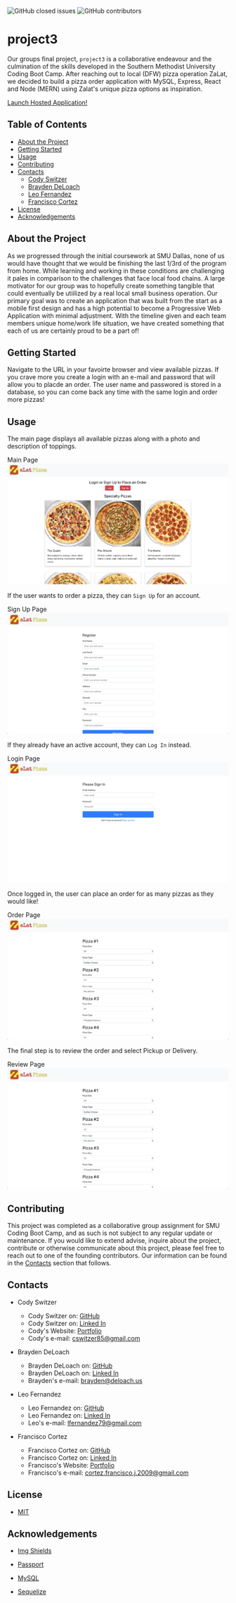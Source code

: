 <!-- Shields -->

![GitHub closed issues](https://img.shields.io/github/issues-closed/cswitzer85/project3)
![GitHub contributors](https://img.shields.io/github/contributors/cswitzer85/project3)

# project3

Our groups final project, `project3` is a collaborative endeavour and the culmination of the skills developed in the Southern Methodist University Coding Boot Camp. After reaching out to local (DFW) pizza operation ZaLat, we decided to build a pizza order application with MySQL, Express, React and Node (MERN) using Zalat's unique pizza options as inspiration.

[Launch Hosted Application!](https://pizza-app-p3.herokuapp.com/ "Launch Project 3")

<!-- TABLE OF CONTENTS -->

## Table of Contents

- [About the Project](#About-the-project)
- [Getting Started](#Getting-started)
- [Usage](#Usage)
- [Contributing](#Contributing)
- [Contacts](#Contacts)
  - [Cody Switzer](https://cswitzer85.github.io/portfolio/ "cswitzer85's GitHub")
  - [Brayden DeLoach](#Contacts)
  - [Leo Fernandez](#Contacts)
  - [Francisco Cortez](https://swordspeare09.github.io/FirstPortfolio/ "swordspeare09's GitHub")
- [License](<#License>)
- [Acknowledgements](#Acknowledgements)

## About the Project

As we progressed through the initial coursework at SMU Dallas, none of us would have thought that we would be finishing the last 1/3rd of the program from home. While learning and working in these conditions are challenging it pales in comparison to the challenges that face local food chains. A large motivator for our group was to hopefully create something tangible that could eventually be utiilized by a real local small business operation. Our primary goal was to create an application that was built from the start as a mobile first design and has a high potential to become a Progressive Web Application with minimal adjustment. With the timeline given and each team members unique home/work life situation, we have created something that each of us are certainly proud to be a part of!

## Getting Started

Navigate to the URL in your favoirte browser and view available pizzas. If you crave more you create a login with an e-mail and password that will allow you to placde an order. The user name and passwored is stored in a database, so you can come back any time with the same login and order more pizzas!

## Usage

The main page displays all available pizzas along with a photo and description of toppings.

Main Page ![alt text](https://github.com/cswitzer85/project3/blob/master/assets/Project3MainPage.png?raw=true)

If the user wants to order a pizza, they can `Sign Up` for an account.

Sign Up Page ![alt text](https://github.com/cswitzer85/project3/blob/master/assets/Project3SignUpPage.png?raw=true)

If they already have an active account, they can `Log In` instead.

Login Page ![alt text](https://github.com/cswitzer85/project3/blob/master/assets/Project3LogInPage.png?raw=true)

Once logged in, the user can place an order for as many pizzas as they would like!

Order Page ![alt text](https://github.com/cswitzer85/project3/blob/master/assets/Project3OrderPage.png?raw=true)

The final step is to review the order and select Pickup or Delivery.

Review Page ![alt text](https://github.com/cswitzer85/project3/blob/master/assets/Project3OrderPage.png?raw=true)

## Contributing

This project was completed as a collaborative group assignment for SMU Coding Boot Camp, and as such is not subject to any regular update or maintenance. If you would like to extend advise, inquire about the project, contribute or otherwise communicate about this project, please feel free to reach out to one of the founding contributors. Our information can be found in the [Contacts](#Contacts) section that follows.

## Contacts

- Cody Switzer

  - Cody Switzer on: [GitHub](https://github.com/cswitzer85 "cswitzer85's GitHub")
  - Cody Switzer on: [Linked In](https://www.linkedin.com/in/cody-switzer-1429593a/ "cody-switzer-1429593a Linked In")
  - Cody's Website: [Portfolio](https://cswitzer85.github.io/portfolio/)
  - Cody's e-mail: cswitzer85@gmail.com

- Brayden DeLoach

  - Brayden DeLoach on: [GitHub](https://github.com/deloabra "deloabra's GitHub")
  - Brayden DeLoach on: [Linked In](https://www.linkedin.com/in/brayden-deloach-666746172/ "brayden-deloach-666746172 Linked In")
  - Brayden's e-mail: brayden@deloach.us

- Leo Fernandez

  - Leo Fernandez on: [GitHub](https://github.com/lfernandez79 "lfernandez79's GitHub")
  - Leo Fernandez on: [Linked In](https://www.linkedin.com/in/joseleonardofernandez/ "joseleonardofernandez Linked In")
  - Leo's e-mail: lfernandez79@gmail.com

- Francisco Cortez
  - Francisco Cortez on: [GitHub](https://github.com/Swordspeare09 "Swordspeare09's GitHub")
  - Francisco Cortez on: [Linked In](https://www.linkedin.com/in/franciscojcortez2009/ "franciscojcortez2009 Linked In")
  - Francisco's Website: [Portfolio](https://swordspeare09.github.io/FirstPortfolio/)
  - Francisco's e-mail: cortez.francisco.j.2009@gmail.com

## License

- [MIT](https://opensource.org/licenses/MIT)

## Acknowledgements

- [Img Shields](https://shields.io)

- [Passport](http://www.passportjs.org/)

- [MySQL](https://www.mysql.com/)

- [Sequelize](https://sequelize.org/)
